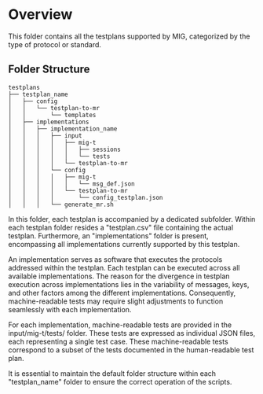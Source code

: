 # Overview

This folder contains all the testplans supported by MIG, categorized by the type of protocol or standard.

## Folder Structure

```
testplans
├──	testplan_name
│ 	├── config
│ 	│   └── testplan-to-mr
│ 	│       └── templates
│ 	├── implementations
│ 	│   ├── implementation_name
│ 	│   │   ├── input
│ 	│   │   │   ├── mig-t
│ 	│   │   │   │   ├── sessions
│ 	│   │   │   │   └── tests
│ 	│   │   │   └── testplan-to-mr
│ 	│   │   └── config
│ 	│   │   │   ├── mig-t
│ 	│   │   │   │   └── msg_def.json
│ 	│   │   │   └── testplan-to-mr
│ 	│   │   │       └── config_testplan.json
│ 	│   │   └── generate_mr.sh
```

In this folder, each testplan is accompanied by a dedicated subfolder. Within each testplan folder resides a "testplan.csv" file containing the actual testplan. Furthermore, an "implementations" folder is present, encompassing all implementations currently supported by this testplan.

An implementation serves as software that executes the protocols addressed within the testplan. Each testplan can be executed across all available implementations. The reason for the divergence in testplan execution across implementations lies in the variability of messages, keys, and other factors among the different implementations. Consequently, machine-readable tests may require slight adjustments to function seamlessly with each implementation.

For each implementation, machine-readable tests are provided in the input/mig-t/tests/ folder. These tests are expressed as individual JSON files, each representing a single test case. These machine-readable tests correspond to a subset of the tests documented in the human-readable test plan.

It is essential to maintain the default folder structure within each "testplan_name" folder to ensure the correct operation of the scripts.
